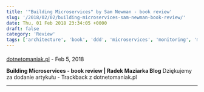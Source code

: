 ```yaml
---
title: '"Building Microservices" by Sam Newman - book review'
slug: '/2018/02/02/building-microservices-sam-newman-book-review/'
date: Thu, 01 Feb 2018 23:34:05 +0000
draft: false
category: 'Review'
tags: ['architecture', 'book', 'ddd', 'microservices', 'monitoring', 'monolith', 'review', 'SOA']
---
```



#### 
[dotnetomaniak.pl](https://dotnetomaniak.pl/Building-Microservices-book-review-Radek-Maziarka-Blog "") - <time datetime="2018-02-02 09:03:39">Feb 5, 2018</time>

**Building Microservices - book review | Radek Maziarka Blog** Dziękujemy za dodanie artykułu - Trackback z dotnetomaniak.pl
<hr />
